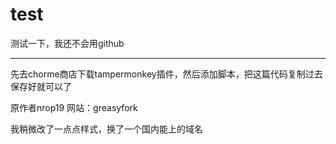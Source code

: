 # test
测试一下，我还不会用github

-------------------------

先去chorme商店下载tampermonkey插件，然后添加脚本，把这篇代码复制过去保存好就可以了

原作者nrop19 网站：greasyfork 

我稍微改了一点点样式，换了一个国内能上的域名
